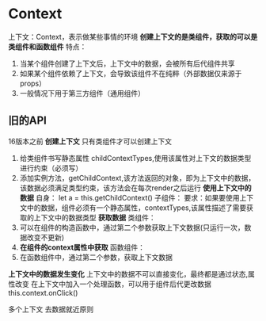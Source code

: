 # Context
上下文：Context，表示做某些事情的环境
**创建上下文的是类组件，获取的可以是类组件和函数组件**
特点：
1. 当某个组件创建了上下文后，上下文中的数据，会被所有后代组件共享
2. 如果某个组件依赖了上下文，会导致该组件不在纯粹（外部数据仅来源于props）
3. 一般情况下用于第三方组件（通用组件）
## 旧的API
16版本之前
**创建上下文**
只有类组件才可以创建上下文
1. 给类组件书写静态属性 childContextTypes,使用该属性对上下文的数据类型进行约束（必须写）
2. 添加实例方法，getChildContext,该方法返回的对象，即为上下文中的数据，该数据必须满足类型约束，该方法会在每次render之后运行
**使用上下文中的数据**
自身：
let a = this.getChildContext()
子组件：
要求：如果要使用上下文中的数据，组件必须有一个静态属性，contextTypes,该属性描述了需要获取的上下文中的数据类型
**获取数据**
类组件：
1. 可以在组件的构造函数中，通过第二个参数获取上下文数据(只运行一次，数据改变不更新)
2. **在组件的context属性中获取**
函数组件：
1. 在函数组件中，通过第二个参数，获取上下文数据

**上下文中的数据发生变化**
上下文中的数据不可以直接变化，最终都是通过状态,属性改变
在上下文中加入一个处理函数，可以用于组件后代更改数据
this.context.onClick()

多个上下文
去数据就近原则